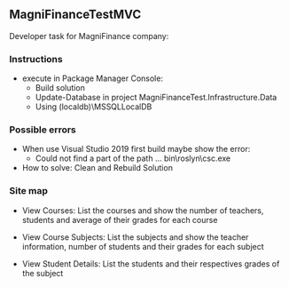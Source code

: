 ## MagniFinanceTestMVC

Developer task for MagniFinance company:

### Instructions

- execute in Package Manager Console:
  - Build solution
  - Update-Database in project MagniFinanceTest.Infrastructure.Data
  - Using (localdb)\MSSQLLocalDB
### Possible errors
- When use Visual Studio 2019 first build maybe show the error:
  - Could not find a part of the path … bin\roslyn\csc.exe
- How to solve: Clean and Rebuild Solution

### Site map
- View Courses:
  List the courses and show the number of teachers, students and average of their grades for each course 
  
- View Course Subjects:
  List the subjects and show the teacher information, number of students and their grades for each subject
  
- View Student Details:
  List the students and their respectives grades of the subject 
